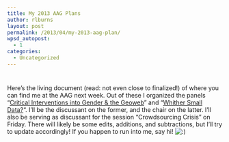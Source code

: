 ```yaml
---
title: My 2013 AAG Plans
author: rlburns
layout: post
permalink: /2013/04/my-2013-aag-plan/
wpsd_autopost:
  - 1
categories:
  - Uncategorized
---
```

# 

Here’s the living document (read: not even close to finalized!) of where you can find me at the AAG next week. Out of these I organized the panels “[Critical Interventions into Gender & the Geoweb][1]” and “[Whither Small Data?][2]“. I’ll be the discussant on the former, and the chair on the latter. I’ll also be serving as discussant for the session “Crowdsourcing Crisis” on Friday. There will likely be some edits, additions, and subtractions, but I’ll try to update accordingly! If you happen to run into me, say hi! ![:)][3] 

 [1]: http://students.washington.edu/rlburns/2012/12/critical-interventions-into-gender-and-the-geoweb/
 [2]: http://students.washington.edu/rlburns/2012/09/whither-small-data-the-limits-of-“big-data”-and-the-value-of-“small-data”-studies/
 [3]: localhost:7878/wordpress/wp-includes/images/smilies/icon_smile.gif